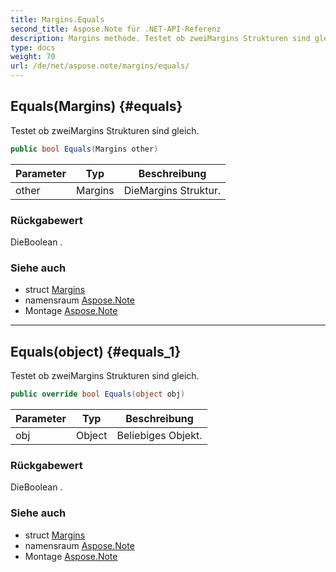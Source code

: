 ```yaml
---
title: Margins.Equals
second_title: Aspose.Note für .NET-API-Referenz
description: Margins methode. Testet ob zweiMargins Strukturen sind gleich.
type: docs
weight: 70
url: /de/net/aspose.note/margins/equals/
---
```

## Equals(Margins) {#equals}

Testet ob zweiMargins Strukturen sind gleich.

```csharp
public bool Equals(Margins other)
```

| Parameter | Typ | Beschreibung |
| --- | --- | --- |
| other | Margins | DieMargins Struktur. |

### Rückgabewert

DieBoolean .

### Siehe auch

* struct [Margins](../)
* namensraum [Aspose.Note](../../margins/)
* Montage [Aspose.Note](../../../)

---

## Equals(object) {#equals_1}

Testet ob zweiMargins Strukturen sind gleich.

```csharp
public override bool Equals(object obj)
```

| Parameter | Typ | Beschreibung |
| --- | --- | --- |
| obj | Object | Beliebiges Objekt. |

### Rückgabewert

DieBoolean .

### Siehe auch

* struct [Margins](../)
* namensraum [Aspose.Note](../../margins/)
* Montage [Aspose.Note](../../../)


